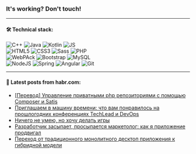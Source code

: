 ### It's working? Don't touch!

---

#### 🛠️ Technical stack:

![C++](https://img.shields.io/badge/C++-informational?logo=c%2B%2B&style=flat&logoColor=white&color=9C033A)
![Java](https://img.shields.io/badge/Java-informational?logo=java&style=flat&logoColor=white&color=007396)
![Kotlin](https://img.shields.io/badge/Kotlin-informational?logo=Kotlin&style=flat&logoColor=white&color=0095D5)
![JS](https://img.shields.io/badge/JS-informational?logo=javaScript&style=flat&logoColor=black&color=F7Df1E) <br>
![HTML5](https://img.shields.io/badge/HTML5-informational?logo=html5&style=flat&logoColor=white&color=E34F26)
![CSS3](https://img.shields.io/badge/CSS3-informational?logo=css3&style=flat&logoColor=white&color=157286)
![Sass](https://img.shields.io/badge/Saas-informational?logo=sass&style=flat&logoColor=white&color=hotpink)
![PHP](https://img.shields.io/badge/PHP-informational?logo=php&style=flat&logoColor=white&color=777BB4) <br>
![WebPAck](https://img.shields.io/badge/WebPack-informational?logo=webPack&style=flat&logoColor=white&color=FF6F00)
![Bootstrap](https://img.shields.io/badge/Bootstrap-informational?logo=Bootstrap&style=flat&logoColor=white&color=7952B3)
![MySQL](https://img.shields.io/badge/MySQL-informational?logo=MySQL&style=flat&logoColor=white&color=00f) <br>
![NodeJS](https://img.shields.io/badge/NodeJS-informational?logo=node.js&style=flat&logoColor=white&color=43853D)
![Spring](https://img.shields.io/badge/Spring-informational?logo=Spring&style=flat&logoColor=white&color=0A9EDC)
![Angular](https://img.shields.io/badge/Vue-informational?logo=vue.js&style=flat&logoColor=white&color=red)
![Git](https://img.shields.io/badge/Git-informational?logo=git&style=flat&logoColor=white&color=darkorange)

___

#### 💬 Latest posts from habr.com:

<!-- BLOG-POST-LIST:START -->
- [[Перевод] Управление приватными php репозиториями с помощью Composer и Satis](https://habr.com/ru/post/659627/?utm_source=habrahabr&utm_medium=rss&utm_campaign=659627)
- [Приглашаем в машину времени: что вам понравилось на прошлогодних конференциях TechLead и DevOps](https://habr.com/ru/post/659619/?utm_source=habrahabr&utm_medium=rss&utm_campaign=659619)
- [Ничего не умею, но хочу делать игры](https://habr.com/ru/post/659607/?utm_source=habrahabr&utm_medium=rss&utm_campaign=659607)
- [Разработчик засыпает, просыпается маркетолог: как я приложение продвигал](https://habr.com/ru/post/659419/?utm_source=habrahabr&utm_medium=rss&utm_campaign=659419)
- [Переход от традиционного монолитного десктоп приложения к гибридной модели](https://habr.com/ru/post/658413/?utm_source=habrahabr&utm_medium=rss&utm_campaign=658413)
<!-- BLOG-POST-LIST:END -->
